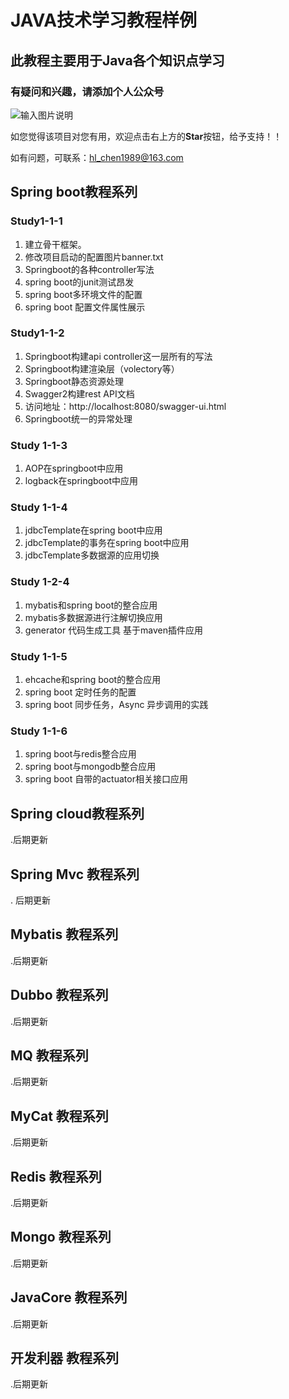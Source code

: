 # JAVA技术学习教程样例

## 此教程主要用于Java各个知识点学习


### 有疑问和兴趣，请添加个人公众号

![输入图片说明](http://7xordd.com1.z0.glb.clouddn.com/qrcode_for_gh_363af0fc9423_430.jpg "在这里输入图片标题")

如您觉得该项目对您有用，欢迎点击右上方的**Star**按钮，给予支持！！

如有问题，可联系：hl_chen1989@163.com

## Spring boot教程系列

### Study1-1-1
1. 建立骨干框架。
2. 修改项目启动的配置图片banner.txt
3. Springboot的各种controller写法
4. spring boot的junit测试昂发
5. spring boot多环境文件的配置
6. spring boot 配置文件属性展示

### Study1-1-2
1. Springboot构建api controller这一层所有的写法
2. Springboot构建渲染层（volectory等）
3. Springboot静态资源处理
4. Swagger2构建rest API文档
5. 访问地址：http://localhost:8080/swagger-ui.html
6. Springboot统一的异常处理

### Study 1-1-3
1. AOP在springboot中应用
2. logback在springboot中应用

### Study 1-1-4
1. jdbcTemplate在spring boot中应用
2. jdbcTemplate的事务在spring boot中应用
3. jdbcTemplate多数据源的应用切换

###  Study 1-2-4
1. mybatis和spring boot的整合应用
2. mybatis多数据源进行注解切换应用
3. generator 代码生成工具 基于maven插件应用

### Study 1-1-5
1. ehcache和spring boot的整合应用
2. spring boot 定时任务的配置
3. spring boot 同步任务，Async 异步调用的实践

### Study 1-1-6
1. spring boot与redis整合应用
2. spring boot与mongodb整合应用
3. spring boot 自带的actuator相关接口应用


## Spring cloud教程系列

.后期更新


## Spring Mvc 教程系列
. 后期更新

## Mybatis 教程系列
.后期更新
## Dubbo 教程系列
.后期更新
## MQ  教程系列
.后期更新
## MyCat 教程系列
.后期更新
## Redis 教程系列
.后期更新
## Mongo 教程系列
.后期更新
## JavaCore 教程系列
.后期更新
## 开发利器 教程系列
.后期更新
